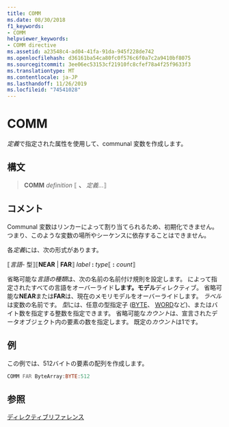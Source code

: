```yaml
---
title: COMM
ms.date: 08/30/2018
f1_keywords:
- COMM
helpviewer_keywords:
- COMM directive
ms.assetid: a23548c4-ad04-41fa-91da-945f228de742
ms.openlocfilehash: d36161ba54ca80fc0f576c6f0a7c2a9410bf8075
ms.sourcegitcommit: 3ee06ec53153cf21910fc8cfef78a4f25f9633f3
ms.translationtype: MT
ms.contentlocale: ja-JP
ms.lasthandoff: 11/26/2019
ms.locfileid: "74541028"
---
```

# <a name="comm"></a>COMM

*定義*で指定された属性を使用して、communal 変数を作成します。

## <a name="syntax"></a>構文

> **COMM** *definition* ⟦ __、__ *定義*...⟧

## <a name="remarks"></a>コメント

Communal 変数はリンカーによって割り当てられるため、初期化できません。 つまり、このような変数の場所やシーケンスに依存することはできません。

各*定義*には、次の形式があります。

⟦*言語-* 型⟧⟦**NEAR** | **FAR**⟧ _label_ **:** _type_⟦ **:** _count_⟧

省略可能な*言語の種類*は、次の名前の名前付け規則を設定します。 によって指定されたすべての言語をオーバーライド**します。モデル**ディレクティブ。 省略可能な**NEAR**または**FAR**は、現在のメモリモデルをオーバーライドします。 *ラベル*は変数の名前です。 *型*には、任意の型指定子 ([BYTE](../../assembler/masm/byte-masm.md)、 [WORD](../../assembler/masm/word.md)など)、またはバイト数を指定する整数を指定できます。 省略可能な*カウント*は、宣言されたデータオブジェクト内の要素の数を指定します。 既定の*カウント*は1です。

## <a name="example"></a>例

この例では、512バイトの要素の配列を作成します。

```asm
COMM FAR ByteArray:BYTE:512
```

## <a name="see-also"></a>参照

[ディレクティブリファレンス](directives-reference.md)
